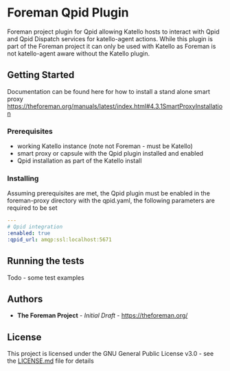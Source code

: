 # Foreman Qpid Plugin

Foreman project plugin for Qpid allowing Katello hosts to interact with Qpid and Qpid Dispatch services for katello-agent actions.
While this plugin is part of the Foreman project it can only be used with Katello as Foreman is not katello-agent aware without the Katello plugin.

## Getting Started

Documentation can be found here for how to install a stand alone smart proxy https://theforeman.org/manuals/latest/index.html#4.3.1SmartProxyInstallation

### Prerequisites

* working Katello instance (note not Foreman - must be Katello)
* smart proxy or capsule with the Qpid plugin installed and enabled
* Qpid installation as part of the Katello install

### Installing

Assuming prerequisites are met, the Qpid plugin must be enabled in the foreman-proxy directory with the qpid.yaml,
the following parameters are required to be set

```yaml
---
# Qpid integration
:enabled: true
:qpid_url: amqp:ssl:localhost:5671
```

## Running the tests

Todo - some test examples


## Authors

* **The Foreman Project** - *Initial Draft* - https://theforeman.org/

## License

This project is licensed under the GNU General Public License v3.0 - see the [LICENSE.md](LICENSE.md) file for details
